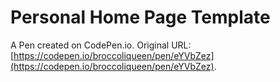 # Personal Home Page  Template

A Pen created on CodePen.io. Original URL: [https://codepen.io/broccoliqueen/pen/eYVbZez](https://codepen.io/broccoliqueen/pen/eYVbZez).

